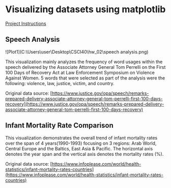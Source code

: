 # Visualizing datasets using matplotlib
[Project Instructions](https://github.com/mikeizbicki/cmc-csci040/tree/2021fall/hw_02)

## Speech Analysis
![Plot1](C:\Users\user\Desktop\CSCI40\hw_02\speech analysis.png)

This visualization mainly analyzes the frequency of word usages within the speech delivered by the Associate Attorney General Tom Perrelli on the First 100 Days of Recovery Act at Law Enforcement Symposium on Violence Against Women. 5 words that were selected as part of the analysis were the following: violence, law, justice, victim, and country. 

Original data source: [https://www.justice.gov/opa/speech/remarks-prepared-delivery-associate-attorney-general-tom-perrelli-first-100-days-recovery](https://www.justice.gov/opa/speech/remarks-prepared-delivery-associate-attorney-general-tom-perrelli-first-100-days-recovery)

## Infant Mortality Rate Comparison
This visualization demonstrates the overall trend of infant mortality rates over the span of 4 years(1990-1993) focusing on 3 regions: Arab World, Central Europe and the Baltics, East Asia & Pacific. The horizontal axis denotes the year span and the vertical axis denotes the mortality rates (%). 

Original data source: [https://www.infoplease.com/world/health-statistics/infant-mortality-rates-countries](https://www.infoplease.com/world/health-statistics/infant-mortality-rates-countries)


